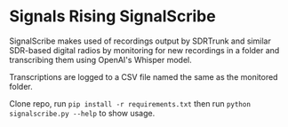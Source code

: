 # Signals Rising SignalScribe

SignalScribe makes used of recordings output by SDRTrunk and similar SDR-based digital radios by monitoring for new recordings in a folder and transcribing them using OpenAI's Whisper model.

Transcriptions are logged to a CSV file named the same as the monitored folder.

Clone repo, run `pip install -r requirements.txt` then run `python signalscribe.py --help` to show usage.
